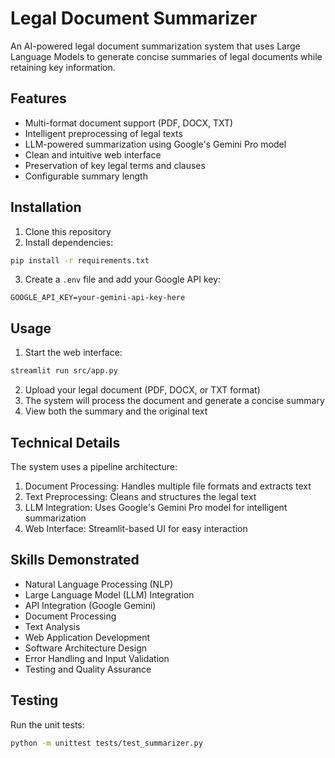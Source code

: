 # Legal Document Summarizer

An AI-powered legal document summarization system that uses Large Language Models to generate concise summaries of legal documents while retaining key information.

## Features

- Multi-format document support (PDF, DOCX, TXT)
- Intelligent preprocessing of legal texts
- LLM-powered summarization using Google's Gemini Pro model
- Clean and intuitive web interface
- Preservation of key legal terms and clauses
- Configurable summary length

## Installation

1. Clone this repository
2. Install dependencies:
```bash
pip install -r requirements.txt
```
3. Create a `.env` file and add your Google API key:
```
GOOGLE_API_KEY=your-gemini-api-key-here
```

## Usage

1. Start the web interface:
```bash
streamlit run src/app.py
```

2. Upload your legal document (PDF, DOCX, or TXT format)
3. The system will process the document and generate a concise summary
4. View both the summary and the original text

## Technical Details

The system uses a pipeline architecture:
1. Document Processing: Handles multiple file formats and extracts text
2. Text Preprocessing: Cleans and structures the legal text
3. LLM Integration: Uses Google's Gemini Pro model for intelligent summarization
4. Web Interface: Streamlit-based UI for easy interaction

## Skills Demonstrated

- Natural Language Processing (NLP)
- Large Language Model (LLM) Integration
- API Integration (Google Gemini)
- Document Processing
- Text Analysis
- Web Application Development
- Software Architecture Design
- Error Handling and Input Validation
- Testing and Quality Assurance

## Testing

Run the unit tests:
```bash
python -m unittest tests/test_summarizer.py